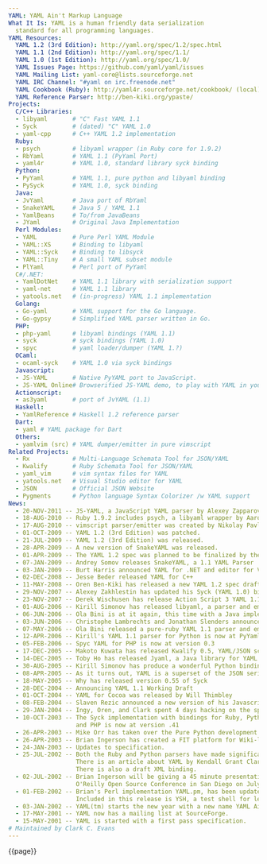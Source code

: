 ```yaml
---
YAML: YAML Ain't Markup Language
What It Is: YAML is a human friendly data serialization
  standard for all programming languages.
YAML Resources:
  YAML 1.2 (3rd Edition): http://yaml.org/spec/1.2/spec.html
  YAML 1.1 (2nd Edition): http://yaml.org/spec/1.1/
  YAML 1.0 (1st Edition): http://yaml.org/spec/1.0/
  YAML Issues Page: https://github.com/yaml/yaml/issues
  YAML Mailing List: yaml-core@lists.sourceforge.net
  YAML IRC Channel: "#yaml on irc.freenode.net"
  YAML Cookbook (Ruby): http://yaml4r.sourceforge.net/cookbook/ (local)
  YAML Reference Parser: http://ben-kiki.org/ypaste/
Projects:
  C/C++ Libraries:
  - libyaml       # "C" Fast YAML 1.1
  - Syck          # (dated) "C" YAML 1.0
  - yaml-cpp      # C++ YAML 1.2 implementation
  Ruby:
  - psych         # libyaml wrapper (in Ruby core for 1.9.2)
  - RbYaml        # YAML 1.1 (PyYaml Port)
  - yaml4r        # YAML 1.0, standard library syck binding
  Python:
  - PyYaml        # YAML 1.1, pure python and libyaml binding
  - PySyck        # YAML 1.0, syck binding
  Java:
  - JvYaml        # Java port of RbYaml
  - SnakeYAML     # Java 5 / YAML 1.1
  - YamlBeans     # To/from JavaBeans
  - JYaml         # Original Java Implementation
  Perl Modules:
  - YAML          # Pure Perl YAML Module
  - YAML::XS      # Binding to libyaml
  - YAML::Syck    # Binding to libsyck
  - YAML::Tiny    # A small YAML subset module
  - PlYaml        # Perl port of PyYaml
  C#/.NET:
  - YamlDotNet    # YAML 1.1 library with serialization support
  - yaml-net      # YAML 1.1 library
  - yatools.net   # (in-progress) YAML 1.1 implementation
  Golang:
  - Go-yaml       # YAML support for the Go language.
  - Go-gypsy      # Simplified YAML parser written in Go.
  PHP:
  - php-yaml      # libyaml bindings (YAML 1.1)
  - syck          # syck bindings (YAML 1.0)
  - spyc          # yaml loader/dumper (YAML 1.?)
  OCaml:
  - ocaml-syck    # YAML 1.0 via syck bindings
  Javascript:
  - JS-YAML       # Native PyYAML port to JavaScript.
  - JS-YAML Online# Browserified JS-YAML demo, to play with YAML in your browser.
  Actionscript:
  - as3yaml       # port of JvYAML (1.1)
  Haskell:
  - YamlReference # Haskell 1.2 reference parser
  Dart:
  - yaml # YAML package for Dart
  Others:
  - yamlvim (src) # YAML dumper/emitter in pure vimscript
Related Projects:
  - Rx            # Multi-Language Schemata Tool for JSON/YAML
  - Kwalify       # Ruby Schemata Tool for JSON/YAML
  - yaml_vim      # vim syntax files for YAML
  - yatools.net   # Visual Studio editor for YAML
  - JSON          # Official JSON Website
  - Pygments      # Python language Syntax Colorizer /w YAML support
News:
  - 20-NOV-2011 -- JS-YAML, a JavaScript YAML parser by Alexey Zapparov and Vitaly Puzrin.
  - 18-AUG-2010 -- Ruby 1.9.2 includes psych, a libyaml wrapper by Aaron Patterson.
  - 17-AUG-2010 -- vimscript parser/emitter was created by Nikolay Pavlov.
  - 01-OCT-2009 -- YAML 1.2 (3rd Edition) was patched.
  - 21-JUL-2009 -- YAML 1.2 (3rd Edition) was released.
  - 28-APR-2009 -- A new version of SnakeYAML was released.
  - 01-APR-2009 -- The YAML 1.2 spec was planned to be finalized by the end of the month.
  - 07-JAN-2009 -- Andrey Somov releases SnakeYAML, a 1.1 YAML Parser
  - 03-JAN-2009 -- Burt Harris announced YAML for .NET and editor for Visual Studio
  - 02-DEC-2008 -- Jesse Beder released YAML for C++
  - 11-MAY-2008 -- Oren Ben-Kiki has released a new YAML 1.2 spec draft
  - 29-NOV-2007 -- Alexey Zakhlestin has updated his Syck (YAML 1.0) binding for PHP
  - 23-NOV-2007 -- Derek Wischusen has release Action Script 3 YAML 1.1
  - 01-AUG-2006 -- Kirill Simonov has released libyaml, a parser and emitter in "C"
  - 06-JUN-2006 -- Ola Bini is at it again, this time with a Java implementation
  - 03-JUN-2006 -- Christophe Lambrechts and Jonathan Slenders announced a .NET parser
  - 07-MAY-2006 -- Ola Bini released a pure-ruby YAML 1.1 parser and emitter
  - 12-APR-2006 -- Kirill's YAML 1.1 parser for Python is now at PyYaml
  - 05-FEB-2006 -- Spyc YAML for PHP is now at version 0.3
  - 17-DEC-2005 -- Makoto Kuwata has released Kwalify 0.5, YAML/JSON schema validator
  - 14-DEC-2005 -- Toby Ho has released Jyaml, a Java library for YAML based on Rolf Veen's work
  - 30-AUG-2005 -- Kirill Simonov has produce a wonderful Python binding for Syck
  - 08-APR-2005 -- As it turns out, YAML is a superset of the JSON serialization language
  - 18-MAY-2005 -- Why has released version 0.55 of Syck
  - 28-DEC-2004 -- Announcing YAML 1.1 Working Draft
  - 01-OCT-2004 -- YAML for Cocoa was released by Will Thimbley
  - 08-FEB-2004 -- Slaven Rezic announced a new version of his Javascript binding
  - 29-JAN-2004 -- Ingy, Oren, and Clark spent 4 days hacking on the spec in Portland.
  - 10-OCT-2003 -- The Syck implementation with bindings for Ruby, Python,
                   and PHP is now at version .41
  - 26-APR-2003 -- Mike Orr has taken over the Pure Python development.
  - 26-APR-2003 -- Brian Ingerson has created a FIT platform for Wiki-like testing.
  - 24-JAN-2003 -- Updates to specification.
  - 25-JUL-2002 -- Both the Ruby and Python parsers have made significant progress.
                   There is an article about YAML by Kendall Grant Clark at xml.com.
                   There is also a draft XML binding.
  - 02-JUL-2002 -- Brian Ingerson will be giving a 45 minute presentation on YAML at the
                   O'Reilly Open Source Conference in San Diego on July 24th 2002.
  - 01-FEB-2002 -- Brian's Perl implementation YAML.pm, has been updated with new documentation.
                   Included in this release is YSH, a test shell for learning how YAML works.
  - 03-JAN-2002 -- YAML(tm) starts the new year with a new name YAML Ain't Markup Language.
  - 17-MAY-2001 -- YAML now has a mailing list at SourceForge.
  - 15-MAY-2001 -- YAML is started with a first pass specification.
# Maintained by Clark C. Evans
---
```

{{page}}
<script src='yaml.js'></scipt>

